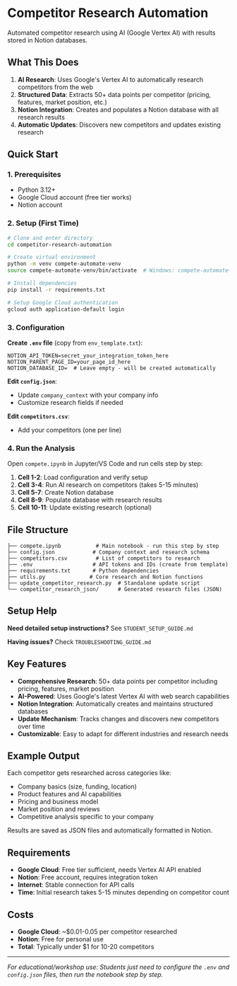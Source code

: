 # Competitor Research Automation

Automated competitor research using AI (Google Vertex AI) with results stored in Notion databases.

## What This Does

1. **AI Research**: Uses Google's Vertex AI to automatically research competitors from the web
2. **Structured Data**: Extracts 50+ data points per competitor (pricing, features, market position, etc.)
3. **Notion Integration**: Creates and populates a Notion database with all research results
4. **Automatic Updates**: Discovers new competitors and updates existing research

## Quick Start

### 1. Prerequisites
- Python 3.12+
- Google Cloud account (free tier works)
- Notion account

### 2. Setup (First Time)
```bash
# Clone and enter directory
cd competitor-research-automation

# Create virtual environment
python -m venv compete-automate-venv
source compete-automate-venv/bin/activate  # Windows: compete-automate-venv\Scripts\activate

# Install dependencies
pip install -r requirements.txt

# Setup Google Cloud authentication
gcloud auth application-default login
```

### 3. Configuration

**Create `.env` file** (copy from `env_template.txt`):
```
NOTION_API_TOKEN=secret_your_integration_token_here
NOTION_PARENT_PAGE_ID=your_page_id_here
NOTION_DATABASE_ID=  # Leave empty - will be created automatically
```

**Edit `config.json`**:
- Update `company_context` with your company info
- Customize research fields if needed

**Edit `competitors.csv`**:
- Add your competitors (one per line)

### 4. Run the Analysis

Open `compete.ipynb` in Jupyter/VS Code and run cells step by step:

1. **Cell 1-2**: Load configuration and verify setup
2. **Cell 3-4**: Run AI research on competitors (takes 5-15 minutes)
3. **Cell 5-7**: Create Notion database 
4. **Cell 8-9**: Populate database with research results
5. **Cell 10-11**: Update existing research (optional)

## File Structure

```
├── compete.ipynb           # Main notebook - run this step by step
├── config.json            # Company context and research schema
├── competitors.csv         # List of competitors to research
├── .env                   # API tokens and IDs (create from template)
├── requirements.txt       # Python dependencies
├── utils.py              # Core research and Notion functions
├── update_competitor_research.py  # Standalone update script
└── competitor_research_json/      # Generated research files (JSON)
```

## Setup Help

**Need detailed setup instructions?** See `STUDENT_SETUP_GUIDE.md`

**Having issues?** Check `TROUBLESHOOTING_GUIDE.md`

## Key Features

- **Comprehensive Research**: 50+ data points per competitor including pricing, features, market position
- **AI-Powered**: Uses Google's latest Vertex AI with web search capabilities  
- **Notion Integration**: Automatically creates and maintains structured databases
- **Update Mechanism**: Tracks changes and discovers new competitors over time
- **Customizable**: Easy to adapt for different industries and research needs

## Example Output

Each competitor gets researched across categories like:
- Company basics (size, funding, location)
- Product features and AI capabilities  
- Pricing and business model
- Market position and reviews
- Competitive analysis specific to your company

Results are saved as JSON files and automatically formatted in Notion.

## Requirements

- **Google Cloud**: Free tier sufficient, needs Vertex AI API enabled
- **Notion**: Free account, requires integration token
- **Internet**: Stable connection for API calls
- **Time**: Initial research takes 5-15 minutes depending on competitor count

## Costs

- **Google Cloud**: ~$0.01-0.05 per competitor researched
- **Notion**: Free for personal use
- **Total**: Typically under $1 for 10-20 competitors

---

*For educational/workshop use: Students just need to configure the `.env` and `config.json` files, then run the notebook step by step.*
